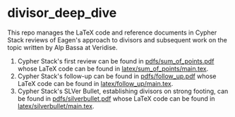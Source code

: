 # divisor_deep_dive

This repo manages the LaTeX code and reference documents in Cypher Stack reviews of Eagen's approach to divisors and subsequent work on the topic written by Alp Bassa at Veridise.
 1. Cypher Stack's first review can be found in [pdfs/sum_of_points.pdf](https://github.com/cypherstack/divisor_deep_dive/blob/main/pdfs/sum_of_points.pdf) whose LaTeX code can be found in [latex/sum_of_points/main.tex](https://github.com/cypherstack/divisor_deep_dive/blob/main/latex/sum_of_points/main.tex).
 2. Cypher Stack's follow-up can be found in [pdfs/follow_up.pdf](https://github.com/cypherstack/divisor_deep_dive/blob/main/pdfs/follow_up.pdf) whose LaTeX code can be found in [latex/follow_up/main.tex](https://github.com/cypherstack/divisor_deep_dive/blob/main/latex/follow_up/main.tex).
3. Cypher Stack's SLVer Bullet, establishing divisors on strong footing, can be found in [pdfs/silverbullet.pdf](https://github.com/cypherstack/divisor_deep_dive/blob/main/pdfs/silverbullet.pdf) whose LaTeX code can be found in [latex/silverbullet/main.tex](https://github.com/cypherstack/divisor_deep_dive/blob/main/latex/silverbullet/main.tex).
